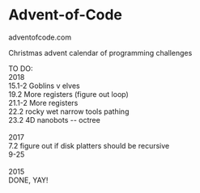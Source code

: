 # Advent-of-Code


adventofcode.com


Christmas advent calendar of programming challenges


TO DO:<br>
2018<br>
15.1-2  Goblins v elves<br>
19.2    More registers (figure out loop)<br>
21.1-2  More registers<br>
22.2    rocky wet narrow tools pathing<br>
23.2    4D nanobots -- octree<br>
<br>
2017<br>
7.2     figure out if disk platters should be recursive<br>
9-25<br>
<br>
2015<br>
DONE, YAY!
